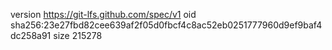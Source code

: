 version https://git-lfs.github.com/spec/v1
oid sha256:23e27fbd82cee639af2f05d0fbcf4c8ac52eb0251777960d9ef9baf4dc258a91
size 215278

